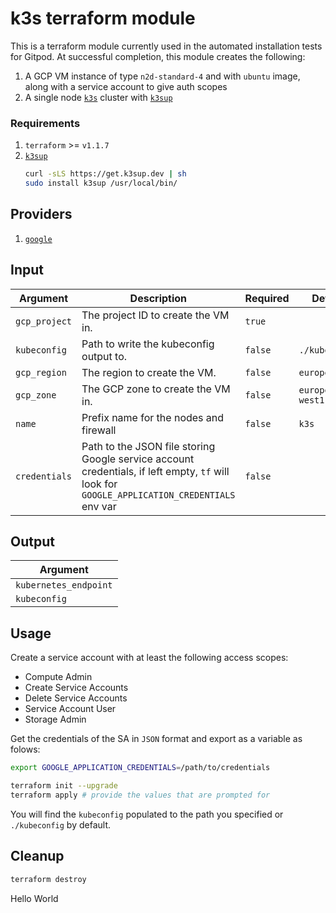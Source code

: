 # k3s terraform module

This is a terraform module currently used in the automated installation tests
for Gitpod. At successful completion, this module creates the following:

1. A GCP VM instance of type `n2d-standard-4` and with `ubuntu` image, along with a service account to give auth scopes
1. A single node [`k3s`](https://k3s.io/) cluster with [`k3sup`](https://github.com/alexellis/k3sup)

### Requirements

1. `terraform` >= `v1.1.7`
1. [`k3sup`](https://github.com/alexellis/k3sup#download-k3sup-tldr)
    ```sh
    curl -sLS https://get.k3sup.dev | sh
    sudo install k3sup /usr/local/bin/
    ```

## Providers

1. [`google`](https://registry.terraform.io/providers/hashicorp/google/latest/docs)

## Input

| Argument      | Description                                                                                                                                  | Required | Default          |
|---------------|----------------------------------------------------------------------------------------------------------------------------------------------|----------|------------------|
| `gcp_project` | The project ID to create the VM in.                                                                                                          | `true`   |                  |
| `kubeconfig`  | Path to write the kubeconfig output to.                                                                                                      | `false`  | `./kubeconfig`   |
| `gcp_region`  | The region to create the VM.                                                                                                                 | `false`  | `europe-west1`   |
| `gcp_zone`    | The GCP zone to create the VM in.                                                                                                            | `false`  | `europe-west1-b` |
| `name`        | Prefix name for the nodes and firewall                                                                                                       | `false`  | `k3s`            |
| `credentials` | Path to the JSON file storing Google service account credentials, if left empty, `tf` will look for `GOOGLE_APPLICATION_CREDENTIALS` env var | `false`  |                  |

## Output

| Argument              |
|-----------------------|
| `kubernetes_endpoint` |
| `kubeconfig`          |

## Usage

Create a service account with at least the following access scopes:
- Compute Admin
- Create Service Accounts
- Delete Service Accounts
- Service Account User
- Storage Admin

Get the credentials of the SA in `JSON` format and export as a variable as folows:

``` sh
export GOOGLE_APPLICATION_CREDENTIALS=/path/to/credentials
```
```sh
terraform init --upgrade
terraform apply # provide the values that are prompted for
```

You will find the `kubeconfig` populated to the path you specified or `./kubeconfig` by default.

## Cleanup

```sh
terraform destroy
```
Hello World
